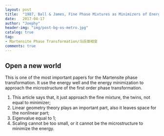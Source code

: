 ```yaml
---
layout: post
title:  "1987, Ball & James, Fine Phase Mixtures as Minimizers of Energy"
date:   2017-04-17
author: "Joephy"
header-img: "img/post-bg-os-metro.jpg"
catalog: true
tag:
- Martensite Phase Transformation/马氏体相变
comments: true
---
```

Open a new world
-----------
This is one of the most important papers for the Martensite phase transformation. It use the energy well and the energy minimization to approach the microstructure of the first order phase transformation.

1. This article says that, it just approach the fine mixture, the twins, not equal to minimizer;
2. Linear geometry theory plays an important part, also it leaves space for the nonlinear part;
3. Eigenvalue equal to 1;
4. Scaling cannot be too small, or it cannot be the microstructure to minimize the energy.


